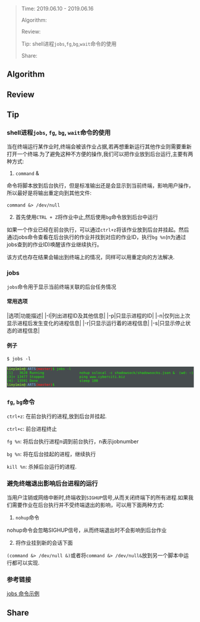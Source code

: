> Time: 2019.06.10 - 2019.06.16
>
> Algorithm: 
>  
> Review: 
>
> Tip: shell进程`jobs`,`fg`,`bg`,`wait`命令的使用
> 
> Share: 



## Algorithm

## Review

## Tip

### shell进程`jobs`, `fg`, `bg`, `wait`命令的使用

当在终端运行某作业时,终端会被该作业占据,若再想重新运行其他作业则需要重新打开一个终端.为了避免这种不方便的操作,我们可以把作业放到后台运行,主要有两种方式:

1. `command` &

命令将脚本放到后台执行，但是标准输出还是会显示到当前终端，影响用户操作，所以最好是将输出重定向到其他文件:

`command &> /dev/null`

2. 首先使用`CTRL + Z`将作业中止,然后使用`bg`命令放到后台中运行

如果一个作业已经在前台执行，可以通过`ctrl+z`将该作业放到后台并挂起。然后通过jobs命令查看在后台执行的作业并找到对应的作业ID，执行`bg %n`(n为通过jobs查到的作业ID)唤醒该作业继续执行。

该方式也存在结果会输出到终端上的情况，同样可以用重定向的方法解决.


### jobs

`jobs`命令用于显示当前终端关联的后台任务情况

#### 常用选项

|选项|功能描述|
|-l|列出进程ID及其他信息|
|-p|只显示进程的ID|
|-n|仅列出上次显示进程后发生变化的进程信息|
|-r|只显示运行着的进程信息|
|-s|只显示停止状态的进程信息|

#### 例子

```shell
$ jobs -l
```

![](images/jobs-l.png)

### `fg`, `bg`命令

`ctrl+z`: 在前台执行的进程,放到后台并挂起.

`ctrl+c`: 前台进程终止

`fg %n`: 将后台执行进程n调到前台执行，n表示jobnumber

`bg %n`: 将在后台挂起的进程，继续执行

`kill %n`: 杀掉后台运行的进程.

### 避免终端退出影响后台进程的运行

当用户注销或网络中断时,终端收到`SIGHUP`信号,从而关闭终端下的所有进程.如果我们需要作业在后台执行并不受终端退出的影响，可以用下面两种方式:

1. `nohup`命令

nohup命令会忽略SIGHUP信号，从而终端退出时不会影响到后台作业

2. 将作业挂到新的会话下面

`(command &> /dev/null &)`或者将`command &> /dev/null&`放到另一个脚本中运行都可以实现.



### 参考链接

[jobs 命令示例](https://codingstandards.iteye.com/blog/780581)

## Share